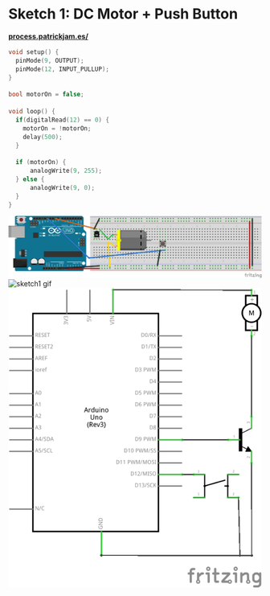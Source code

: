 # Sketch 1: DC Motor + Push Button

**[process.patrickjam.es/](https://process.patrickjam.es/2020/10/08/weeks-5-6-motors-servos-and-transistors/)**

```c++
void setup() {  
  pinMode(9, OUTPUT);
  pinMode(12, INPUT_PULLUP);
}

bool motorOn = false;

void loop() {
  if(digitalRead(12) == 0) {
    motorOn = !motorOn;
    delay(500);
  }

  if (motorOn) {
      analogWrite(9, 255);
  } else {
      analogWrite(9, 0);
  }
}
```

![sketch1 breadboard](../documentationAssets/sketch1_bb.png)
![sketch1 gif](../documentationAssets/sketch1.gif)
![sketch1 schematic](../documentationAssets/sketch1_schem.png)